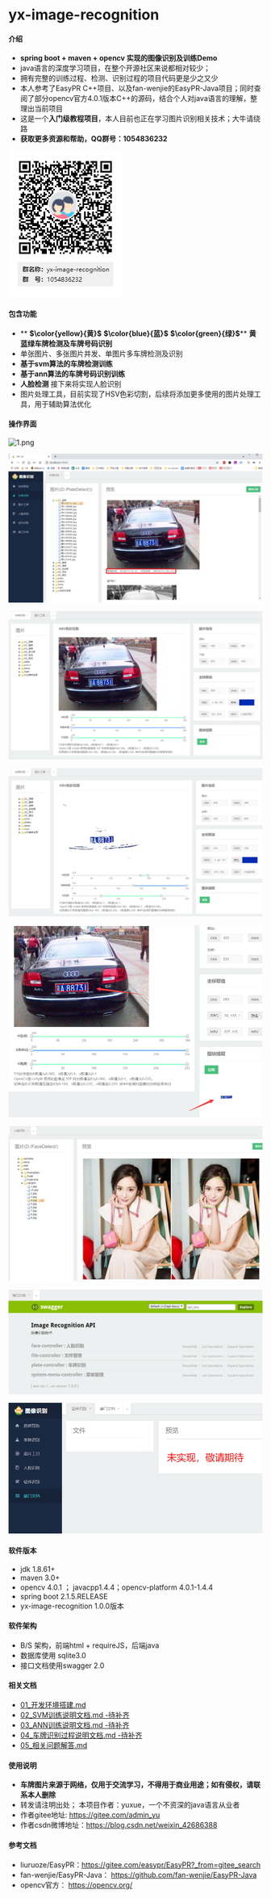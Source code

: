 # yx-image-recognition

#### 介绍
- **spring boot + maven + opencv 实现的图像识别及训练Demo**
- java语言的深度学习项目，在整个开源社区来说都相对较少；
- 拥有完整的训练过程、检测、识别过程的项目代码更是少之又少
- 本人参考了EasyPR C++项目、以及fan-wenjie的EasyPR-Java项目；同时查阅了部分opencv官方4.0.1版本C++的源码，结合个人对java语言的理解，整理出当前项目
- 这是一个**入门级教程项目**，本人目前也正在学习图片识别相关技术；大牛请绕路
- **获取更多资源和帮助，QQ群号：1054836232**

![1.png](./doc/doc_image/yx-image-recognition群二维码.png)


#### 包含功能
- ** **$\color{yellow}{黄}$** **$\color{blue}{蓝}$** **$\color{green}{绿}$**** **黄蓝绿车牌检测及车牌号码识别**
- 单张图片、多张图片并发、单图片多车牌检测及识别
- **基于svm算法的车牌检测训练**
- **基于ann算法的车牌号码识别训练**
- **人脸检测**  接下来将实现人脸识别
- 图片处理工具，目前实现了HSV色彩切割，后续将添加更多使用的图片处理工具，用于辅助算法优化


#### 操作界面
![1.png](./doc/doc_image/1.png)

![20200921132116.png](./doc/doc_image/20200921132116.png)

![20200921132208.png](./doc/doc_image/20200921132208.png)

![20200921132312.png](./doc/doc_image/20200921132312.png)

![20200921132357.png](./doc/doc_image/20200921132357.png)

![20200921133022.png](./doc/doc_image/20200921133022.png)

![20200921133221.png](./doc/doc_image/20200921133221.png)

![20200921133214.png](./doc/doc_image/20200921133214.png)

#### 软件版本
- jdk 1.8.61+
- maven 3.0+
- opencv 4.0.1 ； javacpp1.4.4；opencv-platform 4.0.1-1.4.4
- spring boot 2.1.5.RELEASE
- yx-image-recognition 1.0.0版本

#### 软件架构
- B/S 架构，前端html + requireJS，后端java
- 数据库使用 sqlite3.0
- 接口文档使用swagger 2.0


#### 相关文档
- [01_开发环境搭建.md](./doc/01_开发环境搭建.md)
- [02_SVM训练说明文档.md -待补齐](./doc/02_SVM训练说明文档.md)
- [03_ANN训练说明文档.md -待补齐](./doc/03_ANN训练说明文档.md)
- [04_车牌识别过程说明文档.md -待补齐](./doc/04_车牌识别过程说明文档.md)
- [05_相关问题解答.md](./doc/05_相关问题解答.md)

#### 使用说明

- **车牌图片来源于网络，仅用于交流学习，不得用于商业用途；如有侵权，请联系本人删除**
- 转发请注明出处； 本项目作者：yuxue，一个不资深的java语言从业者
- 作者gitee地址: https://gitee.com/admin_yu
- 作者csdn微博地址：https://blog.csdn.net/weixin_42686388

#### 参考文档

- liuruoze/EasyPR：https://gitee.com/easypr/EasyPR?_from=gitee_search
- fan-wenjie/EasyPR-Java： https://github.com/fan-wenjie/EasyPR-Java
- opencv官方： https://opencv.org/

